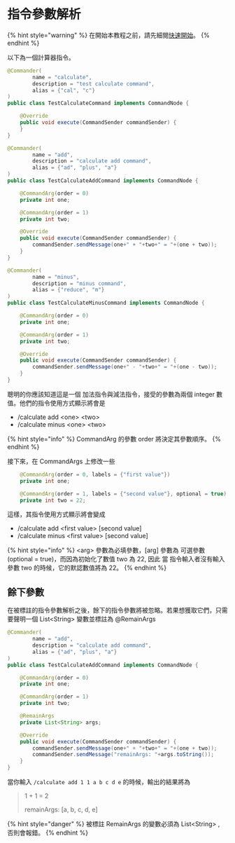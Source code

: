# 指令參數解析

{% hint style="warning" %}
在開始本教程之前，請先細閱[快速開始](../../quick-start.md)。
{% endhint %}

以下為一個計算器指令。

```java
@Commander(
        name = "calculate",
        description = "test calculate command",
        alias = {"cal", "c"}
)
public class TestCalculateCommand implements CommandNode {

    @Override
    public void execute(CommandSender commandSender) {
    }
}
```

```java
@Commander(
        name = "add",
        description = "calculate add command",
        alias = {"ad", "plus", "a"}
)
public class TestCalculateAddCommand implements CommandNode {

    @CommandArg(order = 0)
    private int one;

    @CommandArg(order = 1)
    private int two;

    @Override
    public void execute(CommandSender commandSender) {
        commandSender.sendMessage(one+" + "+two+" = "+(one + two));
    }
}
```

```java
@Commander(
        name = "minus",
        description = "minus command",
        alias = {"reduce", "m"}
)
public class TestCalculateMinusCommand implements CommandNode {

    @CommandArg(order = 0)
    private int one;

    @CommandArg(order = 1)
    private int two;

    @Override
    public void execute(CommandSender commandSender) {
        commandSender.sendMessage(one+" - "+two+" = "+(one - two));
    }
}
```

聰明的你應該知道這是一個 加法指令與減法指令，接受的參數為兩個 integer 數值。他們的指令使用方式顯示將會是

* /calculate add &lt;one&gt; &lt;two&gt;
* /calculate minus &lt;one&gt; &lt;two&gt;

{% hint style="info" %}
CommandArg 的參數 order 將決定其參數順序。
{% endhint %}

接下來，在 CommandArgs 上修改一些

```java
    @CommandArg(order = 0, labels = {"first value"})
    private int one;

    @CommandArg(order = 1, labels = {"second value"}, optional = true)
    private int two = 22;
```

這樣，其指令使用方式顯示將會變成

* /calculate add &lt;first value&gt; \[second value\]
* /calculate minus &lt;first value&gt; \[second value\]

{% hint style="info" %}
&lt;arg&gt; 參數為必填參數，\[arg\] 參數為 可選參數 \(optional = true\)，而因為初始化了數值 two 為 22, 因此 當 指令輸入者沒有輸入參數 two 的時候，它的默認數值將為 22。
{% endhint %}

## 餘下參數 <a id="remainargs"></a>

在被標註的指令參數解析之後，餘下的指令參數將被忽略。若果想獲取它們，只需要聲明一個 List&lt;String&gt; 變數並標註為 @RemainArgs

```java
@Commander(
        name = "add",
        description = "calculate add command",
        alias = {"ad", "plus", "a"}
)
public class TestCalculateAddCommand implements CommandNode {

    @CommandArg(order = 0)
    private int one;

    @CommandArg(order = 1)
    private int two;

    @RemainArgs
    private List<String> args;

    @Override
    public void execute(CommandSender commandSender) {
        commandSender.sendMessage(one+" + "+two+" = "+(one + two));
        commandSender.sendMessage("remainArgs: "+args.toString());
    }
}
```

當你輸入 `/calculate add 1 1 a b c d e` 的時候，輸出的結果將為 

> 1 + 1 = 2
>
> remainArgs: \[a, b, c, d, e\]

{% hint style="danger" %}
被標註 RemainArgs 的變數必須為 List&lt;String&gt; , 否則會報錯。
{% endhint %}

